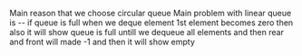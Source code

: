 Main reason that we choose circular queue
 Main problem with linear queue is --
     if queue is full
     when we deque element 1st element becomes zero
     then also it will show queue is full untill we dequeue all elements
     and then rear and front will made -1 and then it will show empty
